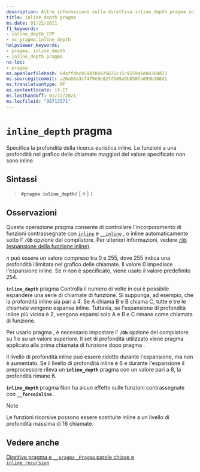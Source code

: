 ```yaml
---
description: Altre informazioni sulla direttiva inline_depth pragma in Microsoft C/C++
title: inline_depth pragma
ms.date: 01/22/2021
f1_keywords:
- inline_depth_CPP
- vc-pragma.inline_depth
helpviewer_keywords:
- pragma, inline_depth
- inline_depth pragma
no-loc:
- pragma
ms.openlocfilehash: 6daffdbcb598304925675c15c955941eb8369d23
ms.sourcegitcommit: a26a66a3cf479e0e827d549a9b850fad99b108d1
ms.translationtype: MT
ms.contentlocale: it-IT
ms.lasthandoff: 01/22/2021
ms.locfileid: "98713571"
---
```

# <a name="inline_depth-no-locpragma"></a>`inline_depth` pragma

Specifica la profondità della ricerca euristica inline. Le funzioni a una profondità nel grafico delle chiamate maggiori del valore specificato non sono inline.

## <a name="syntax"></a>Sintassi

> **`#pragma inline_depth(`** [ *n* ] **`)`**

## <a name="remarks"></a>Osservazioni

Questa operazione pragma consente di controllare l'incorporamento di funzioni contrassegnate con [`inline`](../cpp/inline-functions-cpp.md) e [`__inline`](../cpp/inline-functions-cpp.md) , o inline automaticamente sotto l' **`/Ob`** opzione del compilatore. Per ulteriori informazioni, vedere [ `/Ob` (espansione della funzione inline)](../build/reference/ob-inline-function-expansion.md).

*n* può essere un valore compreso tra 0 e 255, dove 255 indica una profondità illimitata nel grafico delle chiamate. Il valore 0 impedisce l'espansione inline. Se *n* non è specificato, viene usato il valore predefinito 254.

**`inline_depth`** pragma Controlla il numero di volte in cui è possibile espandere una serie di chiamate di funzione. Si supponga, ad esempio, che la profondità inline sia pari a 4. Se A chiama B e B chiama C, tutte e tre le chiamate vengono espanse inline. Tuttavia, se l'espansione di profondità inline più vicina è 2, vengono espansi solo A e B e C rimane come chiamata di funzione.

Per usarlo pragma , è necessario impostare l' **`/Ob`** opzione del compilatore su 1 o su un valore superiore. Il set di profondità utilizzato viene pragma applicato alla prima chiamata di funzione dopo pragma .

Il livello di profondità inline può essere ridotto durante l'espansione, ma non è aumentato. Se il livello di profondità inline è 6 e durante l'espansione il preprocessore rileva un **`inline_depth`** pragma con un valore pari a 8, la profondità rimane 6.

**`inline_depth`** pragma Non ha alcun effetto sulle funzioni contrassegnate con **`__forceinline`** .

> [!NOTE]
> Le funzioni ricorsive possono essere sostituite inline a un livello di profondità massima di 16 chiamate.

## <a name="see-also"></a>Vedere anche

[Direttive pragma e `__pragma` `_Pragma` parole chiave e](./pragma-directives-and-the-pragma-keyword.md)\
[`inline_recursion`](../preprocessor/inline-recursion.md)

